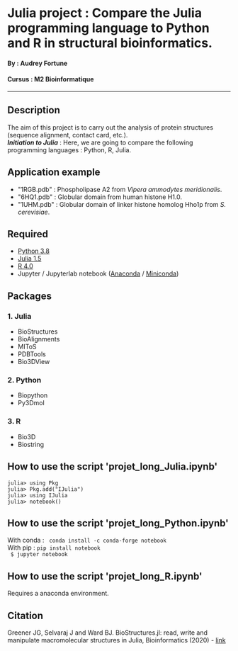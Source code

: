 # Julia project : Compare the Julia programming language to Python and R in structural bioinformatics.

#### By : Audrey Fortune
#### Cursus : M2 Bioinformatique
-----------------

## Description 
The aim of this project is to carry out the analysis of protein structures (sequence alignment, contact card, etc.). <br/>
***Initiation to Julia*** : Here, we are going to compare the following programming languages : Python, R, Julia. 

## Application example
- "1RGB.pdb" : Phospholipase A2 from *Vipera ammodytes meridionalis*.
- "6HQ1.pdb" : Globular domain from human histone H1.0.
- "1UHM.pdb" : Globular domain of linker histone homolog Hho1p from *S. cerevisiae*.

## Required
- [Python 3.8](https://www.python.org/downloads/)
- [Julia 1.5](https://julialang.org/downloads/)
- [R 4.0](https://cran.r-project.org/)
- Jupyter / Jupyterlab notebook ([Anaconda](https://www.anaconda.com/products/individual#Downloads) / [Miniconda](https://docs.conda.io/en/latest/miniconda.html)) 

## Packages
### 1. Julia  <br/>
 - BioStructures
 - BioAlignments
 - MIToS 
 - PDBTools 
 - Bio3DView
### 2. Python  <br/>
 - Biopython
 - Py3Dmol
### 3. R  <br/>
 - Bio3D
 - Biostring

## How to use the script 'projet_long_Julia.ipynb' <br/>
 ```
julia> using Pkg
julia> Pkg.add("IJulia")
julia> using IJulia
julia> notebook()
```

## How to use the script 'projet_long_Python.ipynb' <br/>
With conda : ```  conda install -c conda-forge notebook ```  <br/>
With pip : ``` pip install notebook ``` <br/>
 ``` $ jupyter notebook``` <br/>


## How to use the script 'projet_long_R.ipynb' <br/>
Requires a anaconda environment. <br/>


## Citation

Greener JG, Selvaraj J and Ward BJ. BioStructures.jl: read, write and manipulate macromolecular structures in Julia, Bioinformatics (2020) - [link](https://academic.oup.com/bioinformatics/article/36/14/4206/5837108?guestAccessKey=aec90643-1d43-4521-9883-4a4a669187da)
